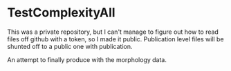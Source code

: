 # TestComplexityAll
This was a private repository, but I can't manage to figure out how to read files off github with a token, so I made it public. Publication level files will be shunted off to a public one with publication.

An attempt to finally produce with the morphology data.
